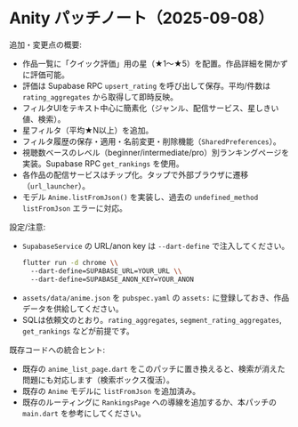 
# Anity パッチノート（2025-09-08）

追加・変更点の概要:
- 作品一覧に「クイック評価」用の星（★1〜★5）を配置。作品詳細を開かずに評価可能。
- 評価は Supabase RPC `upsert_rating` を呼び出して保存。平均/件数は `rating_aggregates` から取得して即時反映。
- フィルタUIをテキスト中心に簡素化（ジャンル、配信サービス、星しきい値、検索）。
- 星フィルタ（平均★N以上）を追加。
- フィルタ履歴の保存・適用・名前変更・削除機能（`SharedPreferences`）。
- 視聴数ベースのレベル（beginner/intermediate/pro）別ランキングページを実装。Supabase RPC `get_rankings` を使用。
- 各作品の配信サービスはチップ化。タップで外部ブラウザに遷移（`url_launcher`）。
- モデル `Anime.listFromJson()` を実装し、過去の `undefined_method listFromJson` エラーに対応。

設定/注意:
- `SupabaseService` の URL/anon key は `--dart-define` で注入してください。
  ```bash
  flutter run -d chrome \\
    --dart-define=SUPABASE_URL=YOUR_URL \\
    --dart-define=SUPABASE_ANON_KEY=YOUR_ANON
  ```
- `assets/data/anime.json` を `pubspec.yaml` の `assets:` に登録しておき、作品データを供給してください。
- SQLは依頼文のとおり。`rating_aggregates`, `segment_rating_aggregates`, `get_rankings` などが前提です。

既存コードへの統合ヒント:
- 既存の `anime_list_page.dart` をこのパッチに置き換えると、検索が消えた問題にも対応します（検索ボックス復活）。
- 既存の `Anime` モデルに `listFromJson` を追加済み。
- 既存のルーティングに `RankingsPage` への導線を追加するか、本パッチの `main.dart` を参考にしてください。
